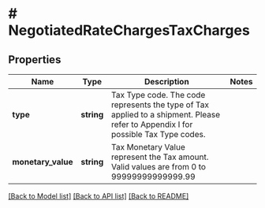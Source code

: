 # # NegotiatedRateChargesTaxCharges

## Properties

Name | Type | Description | Notes
------------ | ------------- | ------------- | -------------
**type** | **string** | Tax Type code. The code represents the type of Tax applied to a shipment. Please refer to Appendix I for possible Tax Type codes. |
**monetary_value** | **string** | Tax Monetary Value represent the Tax amount.  Valid values are from 0 to 99999999999999.99 |

[[Back to Model list]](../../README.md#models) [[Back to API list]](../../README.md#endpoints) [[Back to README]](../../README.md)
